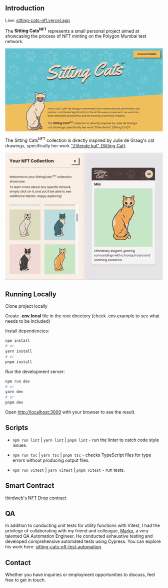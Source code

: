 ## Introduction

Live: [sitting-cats-nft.vercel.app](https://sitting-cats-nft.vercel.app/)

The **Sitting Cats<sup>NFT</sup>** represents a small personal project aimed at showcasing the process of NFT minting on the Polygon Mumbai test network.

![project preview](./readme/web-preview.png)

The Sitting Cats<sup>NFT</sup> collection is directly inspired by Julie de Graag's cat drawings, specifically her work ["Zittende kat" (Sitting Cat)](https://commons.wikimedia.org/wiki/File:Zittende_kat,_RP-P-1935-892.jpg).

![gallery preview](./readme/gallery-preview.gif)

## Running Locally

Clone project locally

Create **.env.local** file in the root directory (check .env.example to see what needs to be included)

Install dependencies:

```bash
npm install
# or
yarn install
# or
pnpm install
```

Run the development server:

```bash
npm run dev
# or
yarn dev
# or
pnpm dev
```

Open [http://localhost:3000](http://localhost:3000) with your browser to see the result.

## Scripts

-   `npm run lint` | `yarn lint` | `pnpm lint` - run the linter to catch code style issues.

-   `npm run tsc` | `yarn tsc` | `pnpm tsc` - checks TypeScript files for type errors without producing output files.

-   `npm run vitest` | `yarn vitest` | `pnpm vitest` - run tests.

## Smart Contract

[thirdweb's NFT Drop contract](https://thirdweb.com/thirdweb.eth/DropERC721)

## QA

In addition to conducting unit tests for utility functions with Vitest, I had the privilege of collaborating with my friend and colleague, [Marko](https://linkedin.com/in/marko-milenkovic-ba9709280), a very talented QA Automation Engineer. He conducted exhaustive testing and developed comprehensive automated tests using Cypress. You can explore his work here: [sitting-cats-nft-test-automation](https://github.com/markomilenkovic546/sitting-cats-nft-test-automation).

## Contact

Whether you have inquiries or employment opportunities to discuss, feel free to get in touch.
